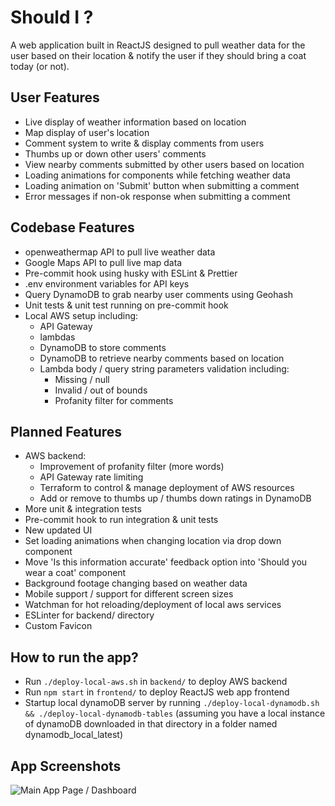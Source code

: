 # Should I ?
A web application built in ReactJS designed to pull weather data for the user based on their location & notify the user if they should bring a coat today (or not).<br>

## User Features

- Live display of weather information based on location
- Map display of user's location
- Comment system to write & display comments from users
- Thumbs up or down other users' comments
- View nearby comments submitted by other users based on location
- Loading animations for components while fetching weather data
- Loading animation on 'Submit' button when submitting a comment
- Error messages if non-ok response when submitting a comment


## Codebase Features

- openweathermap API to pull live weather data
- Google Maps API to pull live map data
- Pre-commit hook using husky with ESLint & Prettier
- .env environment variables for API keys
- Query DynamoDB to grab nearby user comments using Geohash
- Unit tests & unit test running on pre-commit hook
- Local AWS setup including:
    - API Gateway
    - lambdas
    - DynamoDB to store comments
    - DynamoDB to retrieve nearby comments based on location
    - Lambda body / query string parameters validation including:
        - Missing / null
        - Invalid / out of bounds
        - Profanity filter for comments

## Planned Features

- AWS backend:
    - Improvement of profanity filter (more words)
    - API Gateway rate limiting
    - Terraform to control & manage deployment of AWS resources
    - Add or remove to thumbs up / thumbs down ratings in DynamoDB
- More unit & integration tests
- Pre-commit hook to run integration & unit tests
- New updated UI
- Set loading animations when changing location via drop down component 
- Move 'Is this information accurate' feedback option into 'Should you wear a coat' component
- Background footage changing based on weather data
- Mobile support / support for different screen sizes
- Watchman for hot reloading/deployment of local aws services
- ESLinter for backend/ directory
- Custom Favicon


## How to run the app?

- Run `./deploy-local-aws.sh` in `backend/` to deploy AWS backend
- Run `npm start` in `frontend/` to deploy ReactJS web app frontend
- Startup local dynamoDB server by running `./deploy-local-dynamodb.sh && ./deploy-local-dynamodb-tables` (assuming you have a local instance of dynamoDB downloaded in that directory in a folder named dynamodb_local_latest)

## App Screenshots

![Main App Page / Dashboard](app-screenshots/dashboard-08-07-2024.png)
